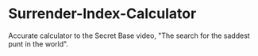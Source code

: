 # Surrender-Index-Calculator
Accurate calculator to the Secret Base video, "The search for the saddest punt in the world".
